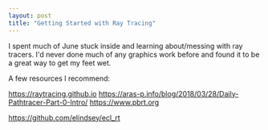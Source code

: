 ```yaml
---
layout: post
title: "Getting Started with Ray Tracing"
---
```


I spent much of June stuck inside and learning about/messing with ray tracers. I'd never
done much of any graphics work before and found it to be a great way to get my
feet wet.

A few resources I recommend:

https://raytracing.github.io
https://aras-p.info/blog/2018/03/28/Daily-Pathtracer-Part-0-Intro/
https://www.pbrt.org

https://github.com/elindsey/ecl_rt
